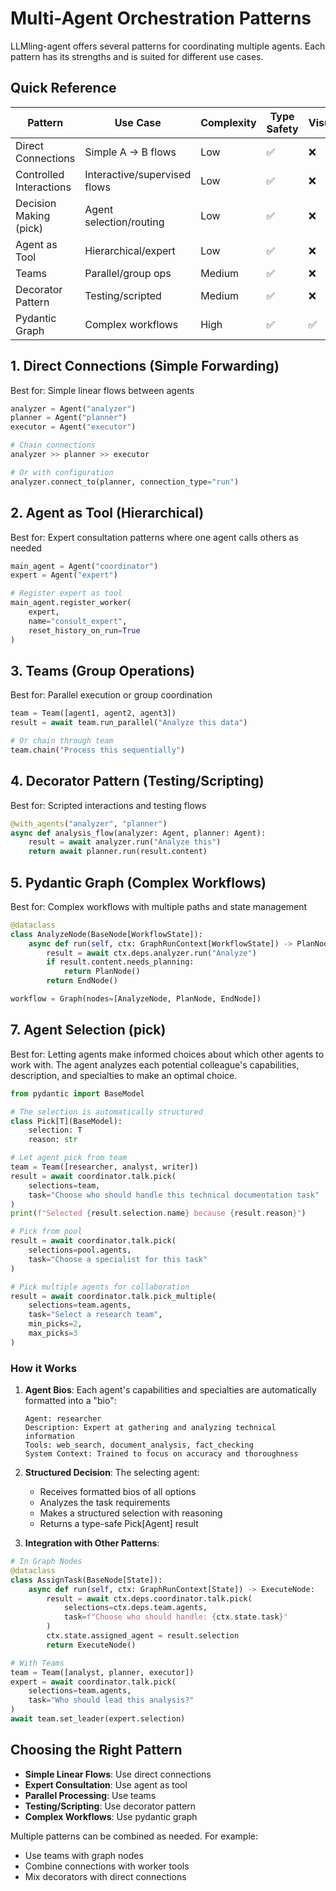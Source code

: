 # Multi-Agent Orchestration Patterns

LLMling-agent offers several patterns for coordinating multiple agents. Each pattern has its strengths and is suited for different use cases.

## Quick Reference

| Pattern | Use Case | Complexity | Type Safety | Visualization | Control Flow |
|---------|----------|------------|-------------|---------------|--------------|
| Direct Connections | Simple A → B flows | Low | ✅ | ❌ | Automatic |
| Controlled Interactions | Interactive/supervised flows | Low | ✅ | ❌ | Manual/Interactive |
| Decision Making (pick) | Agent selection/routing | Low | ✅ | ❌ | Agent-driven |
| Agent as Tool | Hierarchical/expert | Low | ✅ | ❌ | Parent-driven |
| Teams | Parallel/group ops | Medium | ✅ | ❌ | Coordinated |
| Decorator Pattern | Testing/scripted | Medium | ✅ | ❌ | Programmatic |
| Pydantic Graph | Complex workflows | High | ✅ | ✅ | Graph-based |


## 1. Direct Connections (Simple Forwarding)

Best for: Simple linear flows between agents

```python
analyzer = Agent("analyzer")
planner = Agent("planner")
executor = Agent("executor")

# Chain connections
analyzer >> planner >> executor

# Or with configuration
analyzer.connect_to(planner, connection_type="run")
```

## 2. Agent as Tool (Hierarchical)

Best for: Expert consultation patterns where one agent calls others as needed

```python
main_agent = Agent("coordinator")
expert = Agent("expert")

# Register expert as tool
main_agent.register_worker(
    expert,
    name="consult_expert",
    reset_history_on_run=True
)
```

## 3. Teams (Group Operations)

Best for: Parallel execution or group coordination

```python
team = Team([agent1, agent2, agent3])
result = await team.run_parallel("Analyze this data")

# Or chain through team
team.chain("Process this sequentially")
```

## 4. Decorator Pattern (Testing/Scripting)

Best for: Scripted interactions and testing flows

```python
@with_agents("analyzer", "planner")
async def analysis_flow(analyzer: Agent, planner: Agent):
    result = await analyzer.run("Analyze this")
    return await planner.run(result.content)
```

## 5. Pydantic Graph (Complex Workflows)

Best for: Complex workflows with multiple paths and state management

```python
@dataclass
class AnalyzeNode(BaseNode[WorkflowState]):
    async def run(self, ctx: GraphRunContext[WorkflowState]) -> PlanNode | EndNode:
        result = await ctx.deps.analyzer.run("Analyze")
        if result.content.needs_planning:
            return PlanNode()
        return EndNode()

workflow = Graph(nodes=[AnalyzeNode, PlanNode, EndNode])
```


## 7. Agent Selection (pick)

Best for: Letting agents make informed choices about which other agents to work with. The agent analyzes each potential colleague's capabilities, description, and specialties to make an optimal choice.

```python
from pydantic import BaseModel

# The selection is automatically structured
class Pick[T](BaseModel):
    selection: T
    reason: str

# Let agent pick from team
team = Team([researcher, analyst, writer])
result = await coordinator.talk.pick(
    selections=team,
    task="Choose who should handle this technical documentation task"
)
print(f"Selected {result.selection.name} because {result.reason}")

# Pick from pool
result = await coordinator.talk.pick(
    selections=pool.agents,
    task="Choose a specialist for this task"
)

# Pick multiple agents for collaboration
result = await coordinator.talk.pick_multiple(
    selections=team.agents,
    task="Select a research team",
    min_picks=2,
    max_picks=3
)
```

### How it Works

1. **Agent Bios**: Each agent's capabilities and specialties are automatically formatted into a "bio":
   ```text
   Agent: researcher
   Description: Expert at gathering and analyzing technical information
   Tools: web_search, document_analysis, fact_checking
   System Context: Trained to focus on accuracy and thoroughness
   ```

2. **Structured Decision**: The selecting agent:
   - Receives formatted bios of all options
   - Analyzes the task requirements
   - Makes a structured selection with reasoning
   - Returns a type-safe Pick[Agent] result

3. **Integration with Other Patterns**:
```python
# In Graph Nodes
@dataclass
class AssignTask(BaseNode[State]):
    async def run(self, ctx: GraphRunContext[State]) -> ExecuteNode:
        result = await ctx.deps.coordinator.talk.pick(
            selections=ctx.deps.team.agents,
            task=f"Choose who should handle: {ctx.state.task}"
        )
        ctx.state.assigned_agent = result.selection
        return ExecuteNode()

# With Teams
team = Team([analyst, planner, executor])
expert = await coordinator.talk.pick(
    selections=team.agents,
    task="Who should lead this analysis?"
)
await team.set_leader(expert.selection)
```


## Choosing the Right Pattern

- **Simple Linear Flows**: Use direct connections
- **Expert Consultation**: Use agent as tool
- **Parallel Processing**: Use teams
- **Testing/Scripting**: Use decorator pattern
- **Complex Workflows**: Use pydantic graph

Multiple patterns can be combined as needed. For example:
- Use teams with graph nodes
- Combine connections with worker tools
- Mix decorators with direct connections
